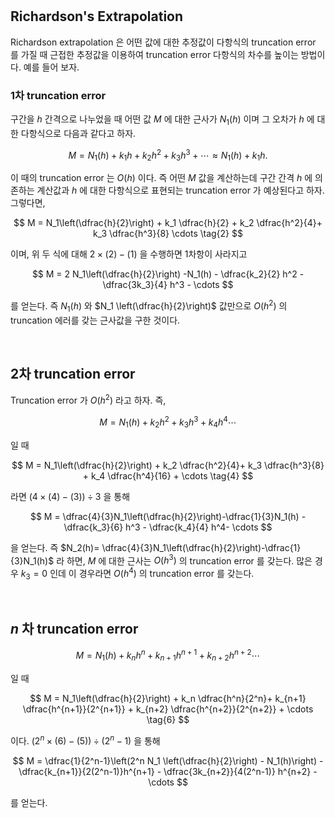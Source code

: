 #

## Richardson's Extrapolation

Richardson extrapolation 은 어떤 값에 대한 추정값이 다항식의 truncation error 를 가질 때 근접한 추정값을 이용하여 truncation error 다항식의 차수를 높이는 방법이다. 예를 들어 보자.

### 1차 truncation error

구간을 $h$ 간격으로 나누었을 때 어떤 값 $M$ 에 대한 근사가 $N_1(h)$ 이며 그 오차가 $h$ 에 대한 다항식으로 다음과 같다고 하자.

$$
M = N_1(h) + k_1 h  + k_2 h^2 + k_3 h^3 + \cdots  \approx N_1 (h)+k_1 h. \tag{1}
$$

이 때의 truncation error 는 $O(h)$ 이다. 즉 어떤 $M$ 값을 계산하는데 구간 간격 $h$ 에 의존하는 계산값과 $h$ 에 대한 다항식으로 표현되는 truncation error 가 예상된다고 하자. 그렇다면,

$$
M = N_1\left(\dfrac{h}{2}\right) + k_1 \dfrac{h}{2}  + k_2 \dfrac{h^2}{4}+ k_3 \dfrac{h^3}{8} \cdots  \tag{2}
$$

이며, 위 두 식에 대해 $2\times (2)-(1)$ 을 수행하면 1차항이 사라지고

$$
M = 2 N_1\left(\dfrac{h}{2}\right) -N_1(h) - \dfrac{k_2}{2} h^2 - \dfrac{3k_3}{4} h^3 - \cdots
$$

를 얻는다. 즉 $N_1(h)$ 와 $N_1 \left(\dfrac{h}{2}\right)$ 값만으로 $O(h^2)$ 의 truncation 에러를 갖는 근사값을 구한 것이다.

</br>

## 2차 truncation error

Truncation error 가 $O(h^2)$ 라고 하자. 즉,

$$
M = N_1(h) + k_2 h^2 + k_3 h^3 + k_4 h^4 \cdots \tag{3}
$$

일 때

$$
M = N_1\left(\dfrac{h}{2}\right) +  k_2 \dfrac{h^2}{4}+ k_3 \dfrac{h^3}{8} + k_4 \dfrac{h^4}{16} + \cdots  \tag{4}
$$

라면 $(4\times (4) - (3)) \div 3$ 을 통해

$$
M = \dfrac{4}{3}N_1\left(\dfrac{h}{2}\right)-\dfrac{1}{3}N_1(h) - \dfrac{k_3}{6} h^3 - \dfrac{k_4}{4} h^4- \cdots
$$

을 얻는다. 즉 $N_2(h)= \dfrac{4}{3}N_1\left(\dfrac{h}{2}\right)-\dfrac{1}{3}N_1(h)$ 라 하면, $M$ 에 대한 근사는 $O(h^3)$ 의 truncation error 를 갖는다. 많은 경우 $k_3=0$ 인데 이 경우라면 $O(h^4)$ 의 truncation error 를 갖는다.

</br>

## $n$ 차 truncation error

$$
M = N_1(h) + k_n h^n + k_{n+1} h^{n+1} + k_{n+2} h^{n+2} \cdots \tag{5}
$$

일 때

$$
M = N_1\left(\dfrac{h}{2}\right) +  k_n \dfrac{h^n}{2^n}+ k_{n+1} \dfrac{h^{n+1}}{2^{n+1}} + k_{n+2} \dfrac{h^{n+2}}{2^{n+2}} + \cdots  \tag{6}
$$

이다. $(2^n \times (6)-(5))\div (2^{n}-1)$ 을 통해

$$
M = \dfrac{1}{2^n-1}\left(2^n N_1 \left(\dfrac{h}{2}\right) - N_1(h)\right) - \dfrac{k_{n+1}}{2(2^n-1)}h^{n+1} - \dfrac{3k_{n+2}}{4(2^n-1)} h^{n+2} - \cdots
$$

를 얻는다.
